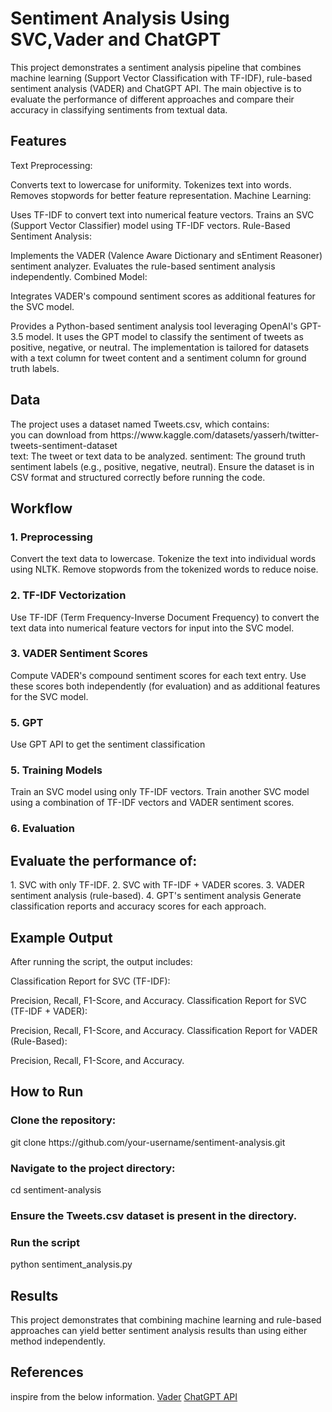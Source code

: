 <h1>Sentiment Analysis Using SVC,Vader and ChatGPT</h1>
This project demonstrates a sentiment analysis pipeline that combines machine learning (Support Vector Classification with TF-IDF), rule-based sentiment analysis (VADER) and ChatGPT API. The main objective is to evaluate the performance of different approaches and compare their accuracy in classifying sentiments from textual data.

<h2>Features</h2>
Text Preprocessing:

Converts text to lowercase for uniformity.
Tokenizes text into words.
Removes stopwords for better feature representation.
Machine Learning:

Uses TF-IDF to convert text into numerical feature vectors.
Trains an SVC (Support Vector Classifier) model using TF-IDF vectors.
Rule-Based Sentiment Analysis:

Implements the VADER (Valence Aware Dictionary and sEntiment Reasoner) sentiment analyzer.
Evaluates the rule-based sentiment analysis independently.
Combined Model:

Integrates VADER's compound sentiment scores as additional features for the SVC model.
 
 Provides a Python-based sentiment analysis tool leveraging OpenAI's GPT-3.5 model. It uses the GPT model to classify the sentiment of tweets as positive, negative, or neutral. The implementation is tailored for datasets with a text column for tweet content and a sentiment column for ground truth labels.
<h2>Data</h2>
The project uses a dataset named Tweets.csv, which contains:<br>
you can download from https://www.kaggle.com/datasets/yasserh/twitter-tweets-sentiment-dataset
<br>
text: The tweet or text data to be analyzed.
sentiment: The ground truth sentiment labels (e.g., positive, negative, neutral).
Ensure the dataset is in CSV format and structured correctly before running the code.

<h2>Workflow</h2>
<h3>1. Preprocessing </h3>
Convert the text data to lowercase.
Tokenize the text into individual words using NLTK.
Remove stopwords from the tokenized words to reduce noise.
<h3>2. TF-IDF Vectorization </h3>
Use TF-IDF (Term Frequency-Inverse Document Frequency) to convert the text data into numerical feature vectors for input into the SVC model.
<h3>3. VADER Sentiment Scores</h3>
Compute VADER's compound sentiment scores for each text entry.
Use these scores both independently (for evaluation) and as additional features for the SVC model.
<h3>5. GPT</h3>
Use GPT API to get the sentiment classification
<h3>5. Training Models</h3>
Train an SVC model using only TF-IDF vectors.
Train another SVC model using a combination of TF-IDF vectors and VADER sentiment scores.



<h3>6. Evaluation</h3>
<h2>Evaluate the performance of:</h2>
1. SVC with only TF-IDF.
2. SVC with TF-IDF + VADER scores.
3. VADER sentiment analysis (rule-based).
4. GPT's sentiment analysis
Generate classification reports and accuracy scores for each approach.

<h2>Example Output</h2>
After running the script, the output includes:

Classification Report for SVC (TF-IDF):

Precision, Recall, F1-Score, and Accuracy.
Classification Report for SVC (TF-IDF + VADER):

Precision, Recall, F1-Score, and Accuracy.
Classification Report for VADER (Rule-Based):

Precision, Recall, F1-Score, and Accuracy.
<h2>How to Run</h2>
<h3>Clone the repository:</h3>
git clone https://github.com/your-username/sentiment-analysis.git
<h3>Navigate to the project directory:</h3>

cd sentiment-analysis

<h3>Ensure the Tweets.csv dataset is present in the directory.</h3>
<h3>Run the script</h3>
python sentiment_analysis.py

<h2>Results</h2>
This project demonstrates that combining machine learning and rule-based approaches can yield better sentiment analysis results than using either method independently.
<h2>References</h2>
inspire from the below information.
<a href="https://medium.com/@rslavanyageetha/vader-a-comprehensive-guide-to-sentiment-analysis-in-python-c4f1868b0d2e">Vader</a>
<a href="https://shilpa-leo.medium.com/effective-prompt-engineering-guide-to-scale-chatgpt-api-for-sentiment-analysis-on-multiple-survey-c6d3dc924e74">ChatGPT API</a>

